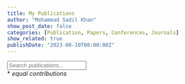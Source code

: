 ```yaml
---
title: My Publications
author: "Mohammad Sadil Khan"
show_post_date: false
categories: [Publication, Papers, Conferences, Journals]
show_related: true
publishDate: "2023-08-10T00:00:00Z"
---
```


 <link rel="stylesheet" href="styles.css">
<div class="container">
        <input type="text" id="search" placeholder="Search publications...">
        <div> * <i> equal contributions </i> </div>
        <div id="publication-list"></div>
    </div>


<script src="publication_script.js"></script>
    
